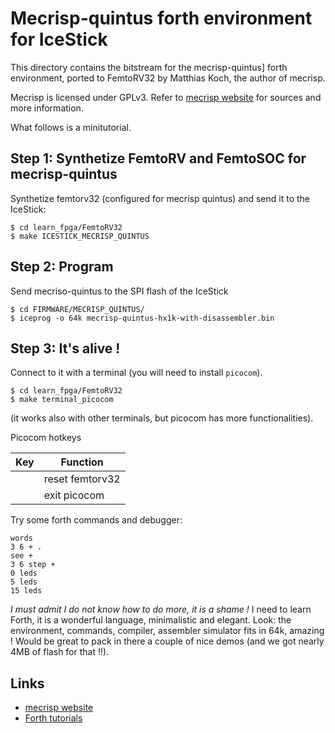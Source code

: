 Mecrisp-quintus forth environment for IceStick
==============================================

This directory contains the bitstream for the mecrisp-quintus] forth
environment, ported to FemtoRV32 by Matthias Koch, the author of
mecrisp.

Mecrisp is licensed under GPLv3. Refer to [mecrisp website](http://mecrisp.sourceforge.net/)
for sources and more information.

What follows is a minitutorial.

Step 1: Synthetize FemtoRV and FemtoSOC for mecrisp-quintus
-----------------------------------------------------------
Synthetize femtorv32 (configured for mecrisp quintus) and send it to
the IceStick:
```
$ cd learn_fpga/FemtoRV32
$ make ICESTICK_MECRISP_QUINTUS
```

Step 2: Program
---------------
Send mecriso-quintus to the SPI flash of the IceStick
```
$ cd FIRMWARE/MECRISP_QUINTUS/
$ iceprog -o 64k mecrisp-quintus-hx1k-with-disassembler.bin
```

Step 3: It's alive !
--------------------
Connect to it with a terminal (you will need to install `picocom`).
```
$ cd learn_fpga/FemtoRV32
$ make terminal_picocom
```
(it works also with other terminals, but picocom has more
functionalities).

Picocom hotkeys

| Key                | Function        |
|--------------------|-----------------|
|<ctrl><a> <ctrl><t> | reset femtorv32 |
|<ctrl><a> <ctrl><x> | exit picocom    |

Try some forth commands and debugger:
```
words
3 6 + .
see +
3 6 step +
0 leds
5 leds
15 leds
```

_I must admit I do not know how to do more, it is a shame !_ I need
to learn Forth, it is a wonderful language, minimalistic and elegant.
Look: the environment, commands, compiler, assembler simulator fits
in 64k, amazing ! Would be great to pack in there a couple of nice demos
(and we got nearly 4MB of flash for that !!).

Links
-----
- [mecrisp website](http://mecrisp.sourceforge.net/)
- [Forth tutorials](https://www.forth.com/starting-forth/)
